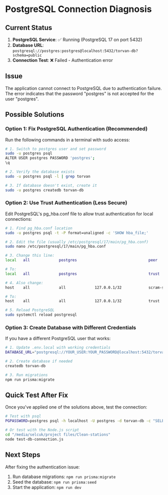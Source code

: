 # PostgreSQL Connection Diagnosis

## Current Status

1. **PostgreSQL Service**: ✅ Running (PostgreSQL 17 on port 5432)
2. **Database URL**: `postgresql://postgres:postgres@localhost:5432/torvan-db?schema=public`
3. **Connection Test**: ❌ Failed - Authentication error

## Issue

The application cannot connect to PostgreSQL due to authentication failure. The error indicates that the password "postgres" is not accepted for the user "postgres".

## Possible Solutions

### Option 1: Fix PostgreSQL Authentication (Recommended)

Run the following commands in a terminal with sudo access:

```bash
# 1. Switch to postgres user and set password
sudo -u postgres psql
ALTER USER postgres PASSWORD 'postgres';
\q

# 2. Verify the database exists
sudo -u postgres psql -l | grep torvan

# 3. If database doesn't exist, create it
sudo -u postgres createdb torvan-db
```

### Option 2: Use Trust Authentication (Less Secure)

Edit PostgreSQL's pg_hba.conf file to allow trust authentication for local connections:

```bash
# 1. Find pg_hba.conf location
sudo -u postgres psql -t -P format=unaligned -c 'SHOW hba_file;'

# 2. Edit the file (usually /etc/postgresql/17/main/pg_hba.conf)
sudo nano /etc/postgresql/17/main/pg_hba.conf

# 3. Change this line:
local   all             postgres                                peer

# To:
local   all             postgres                                trust

# 4. Also change:
host    all             all             127.0.0.1/32            scram-sha-256

# To:
host    all             all             127.0.0.1/32            trust

# 5. Reload PostgreSQL
sudo systemctl reload postgresql
```

### Option 3: Create Database with Different Credentials

If you have a different PostgreSQL user that works:

```bash
# 1. Update .env.local with working credentials
DATABASE_URL="postgresql://YOUR_USER:YOUR_PASSWORD@localhost:5432/torvan-db?schema=public"

# 2. Create database if needed
createdb torvan-db

# 3. Run migrations
npm run prisma:migrate
```

## Quick Test After Fix

Once you've applied one of the solutions above, test the connection:

```bash
# Test with psql
PGPASSWORD=postgres psql -h localhost -U postgres -d torvan-db -c "SELECT 'Connected!' as status;"

# Or test with the Node.js script
cd "/media/selcuk/project files/Clean-stations"
node test-db-connection.js
```

## Next Steps

After fixing the authentication issue:

1. Run database migrations: `npm run prisma:migrate`
2. Seed the database: `npm run prisma:seed`
3. Start the application: `npm run dev`